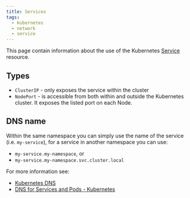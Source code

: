```yaml
---
title: Services
tags:
  - kubernetes
  - network
  - service
---
```


This page contain information about the use of the Kubernetes [Service](https://kubernetes.io/docs/concepts/services-networking/service/) resource.
<!--more-->

## Types

* `ClusterIP` - only exposes the service within the cluster
* `NodePort` - is accessible from both within and outside the Kubernetes cluster. It exposes the listed port on each Node.

## DNS name

Within the same namespace you can simply use the name of the service (i.e. `my-service`),
for a service in another namespace you can use:
* `my-service.my-namespace`, or
* `my-service.my-namespace.svc.cluster.local`

For more information see: 
* [Kubernetes DNS](../dns)
* [DNS for Services and Pods - Kubernetes](https://kubernetes.io/docs/concepts/services-networking/dns-pod-service/)